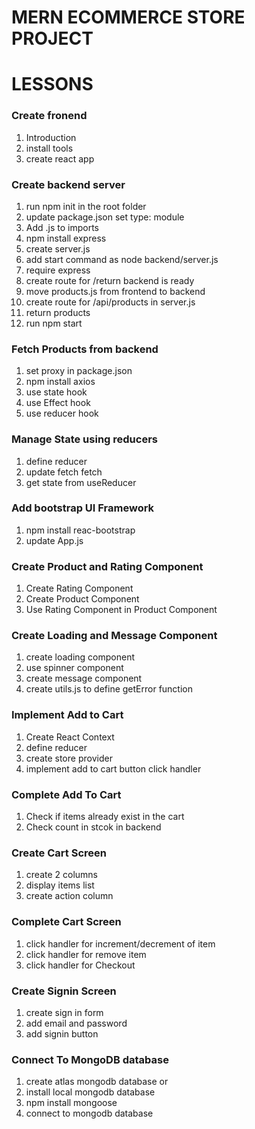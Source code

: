 # MERN ECOMMERCE STORE PROJECT

# LESSONS

### Create fronend

1. Introduction
2. install tools
3. create react app

### Create backend server

1. run npm init in the root folder
2. update package.json set type: module
3. Add .js to imports
4. npm install express
5. create server.js
6. add start command as node backend/server.js
7. require express
8. create route for /return backend is ready
9. move products.js from frontend to backend
10. create route for /api/products in server.js
11. return products
12. run npm start

### Fetch Products from backend

1. set proxy in package.json
2. npm install axios
3. use state hook
4. use Effect hook
5. use reducer hook

### Manage State using reducers

1. define reducer
2. update fetch fetch
3. get state from useReducer

### Add bootstrap UI Framework

1. npm install reac-bootstrap
2. update App.js

### Create Product and Rating Component

1. Create Rating Component
2. Create Product Component
3. Use Rating Component in Product Component

### Create Loading and Message Component

1. create loading component
2. use spinner component
3. create message component
4. create utils.js to define getError function

### Implement Add to Cart

1. Create React Context
2. define reducer
3. create store provider
4. implement add to cart button click handler

### Complete Add To Cart

1. Check if items already exist in the cart
2. Check count in stcok in backend

### Create Cart Screen

1. create 2 columns
2. display items list
3. create action column

### Complete Cart Screen

1. click handler for increment/decrement of item
2. click handler for remove item
3. click handler for Checkout

### Create Signin Screen

1. create sign in form
2. add email and password
3. add signin button

### Connect To MongoDB database

1. create atlas mongodb database or
2. install local mongodb database
3. npm install mongoose
4. connect to mongodb database
